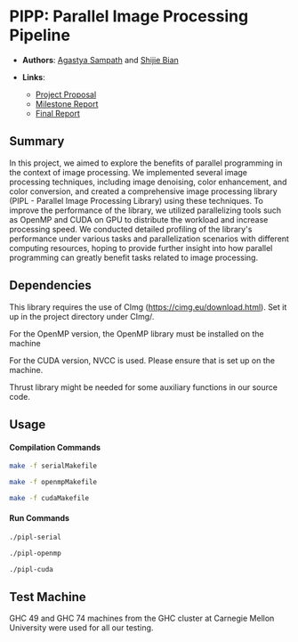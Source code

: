 # PIPP: Parallel Image Processing Pipeline

- **Authors**: [Agastya Sampath](https://github.com/agastya-sampath) and [Shijie Bian](https://github.com/BrandonBian)

- **Links**:
  - [Project Proposal](https://github.com/agastya-sampath/618-project-s23/blob/main/docs/project-proposal.pdf)
  - [Milestone Report](https://github.com/agastya-sampath/618-project-s23/blob/main/docs/project-milestone.pdf)
  - [Final Report](https://github.com/agastya-sampath/618-project-s23/blob/main/docs/project-report.pdf)

## Summary
In this project, we aimed to explore the benefits of parallel programming in the context of image processing. We implemented several image processing techniques, including image denoising, color enhancement, and color conversion, and created a comprehensive image processing library (PIPL - Parallel Image Processing Library) using these techniques. To improve the performance of the library, we utilized parallelizing tools such as OpenMP and CUDA on GPU to distribute the workload and increase processing speed. We conducted detailed profiling of the library's performance under various tasks and parallelization scenarios with different computing resources, hoping to provide further insight into how parallel programming can greatly benefit tasks related to image processing. 

## Dependencies
This library requires the use of CImg (https://cimg.eu/download.html). Set it up in the project directory under CImg/.

For the OpenMP version, the OpenMP library must be installed on the machine

For the CUDA version, NVCC is used. Please ensure that is set up on the machine. 

Thrust library might be needed for some auxiliary functions in our source code.

## Usage
#### Compilation Commands
```bash
make -f serialMakefile
```
```bash
make -f openmpMakefile
```
```bash
make -f cudaMakefile
```
#### Run Commands
```bash
./pipl-serial
```
```bash
./pipl-openmp
```
```bash
./pipl-cuda
```

## Test Machine
GHC 49 and GHC 74 machines from the GHC cluster at Carnegie Mellon University were used for all our testing.
